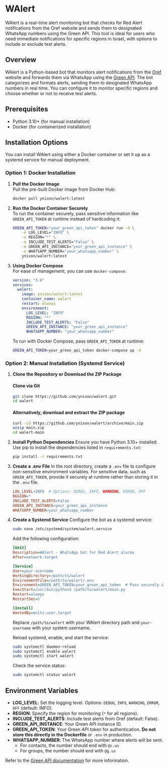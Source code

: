 # WAlert
WAlert is a real-time alert monitoring bot that checks for Red Alert notifications from the Oref website and sends them to designated WhatsApp numbers using the Green API. This tool is ideal for users who need immediate notifications for specific regions in Israel, with options to include or exclude test alerts.

## Overview
WAlert is a Python-based bot that monitors alert notifications from the [Oref](https://www.oref.org.il/heb) website and forwards them via WhatsApp using the [Green API](https://green-api.com/). The bot categorizes and formats alerts, sending them to designated WhatsApp numbers in real time. You can configure it to monitor specific regions and choose whether or not to receive test alerts.

## Prerequisites
* Python 3.10+ (for manual installation)
* Docker (for containerized installation)

## Installation Options
You can install WAlert using either a Docker container or set it up as a systemd service for manual deployment.

### Option 1: Docker Installation

1. **Pull the Docker Image**  
   Pull the pre-built Docker image from Docker Hub:
   ```bash
   docker pull ynixon/walert:latest
   ```

2. **Run the Docker Container Securely**  
   To run the container securely, pass sensitive information like `GREEN_API_TOKEN` at runtime instead of hardcoding it:
   ```bash
   GREEN_API_TOKEN="your_green_api_token" docker run -d \
       -e LOG_LEVEL="INFO" \
       -e REGION="*" \
       -e INCLUDE_TEST_ALERTS="False" \
       -e GREEN_API_INSTANCE="your_green_api_instance" \
       -e WHATSAPP_NUMBER="your_whatsapp_number" \
       ynixon/walert:latest
   ```

3. **Using Docker Compose**  
   For ease of management, you can use `docker-compose`:
   ```yaml
   version: "3.6"
   services:
     walert:
       image: ynixon/walert:latest
       container_name: walert
       restart: always
       environment:
         LOG_LEVEL: "INFO"
         REGION: "*"
         INCLUDE_TEST_ALERTS: "False"
         GREEN_API_INSTANCE: "your_green_api_instance"
         WHATSAPP_NUMBER: "your_whatsapp_number"
   ```
   To run with Docker Compose, pass `GREEN_API_TOKEN` at runtime:
   ```bash
   GREEN_API_TOKEN=your_green_api_token docker-compose up -d
   ```

### Option 2: Manual Installation (Systemd Service)

1. **Clone the Repository or Download the ZIP Package**
   #### Clone via Git
   ```bash
   git clone https://github.com/ynixon/walert.git
   cd walert
   ```

   #### Alternatively, download and extract the ZIP package
   ```bash
   curl -LO https://github.com/ynixon/walert/archive/main.zip
   unzip main.zip
   cd walert-main
   ```

2. **Install Python Dependencies**
   Ensure you have Python 3.10+ installed. Use pip to install the dependencies listed in `requirements.txt`:
   ```bash
   pip install -r requirements.txt
   ```

3. **Create a .env File**
   In the root directory, create a `.env` file to configure non-sensitive environment variables. For sensitive data, such as `GREEN_API_TOKEN`, provide it securely at runtime rather than storing it in the `.env` file.
   ```makefile
   LOG_LEVEL=INFO  # Options: DEBUG, INFO, WARNING, ERROR, OFF
   REGION=*
   INCLUDE_TEST_ALERTS=False
   GREEN_API_INSTANCE=your_green_api_instance
   WHATSAPP_NUMBER=your_whatsapp_number
   ```

4. **Create a Systemd Service**
   Configure the bot as a systemd service:
   ```bash
   sudo nano /etc/systemd/system/walert.service
   ```
   Add the following configuration:
   ```ini
   [Unit]
   Description=WAlert - WhatsApp bot for Red Alert alarms
   After=network.target

   [Service]
   User=your-username
   WorkingDirectory=/path/to/walert
   EnvironmentFile=/path/to/walert/.env
   Environment=GREEN_API_TOKEN=your_green_api_token  # Pass securely in production
   ExecStart=/usr/bin/python3 /path/to/walert/main.py
   Restart=always
   RestartSec=5

   [Install]
   WantedBy=multi-user.target
   ```
   Replace `/path/to/walert` with your WAlert directory path and `your-username` with your system username.

   Reload systemd, enable, and start the service:
   ```bash
   sudo systemctl daemon-reload
   sudo systemctl enable walert
   sudo systemctl start walert
   ```
   Check the service status:
   ```bash
   sudo systemctl status walert
   ```

## Environment Variables

* **LOG_LEVEL**: Set the logging level. Options: `DEBUG`, `INFO`, `WARNING`, `ERROR`, `OFF` (default: INFO).
* **REGION**: Specify the region for monitoring (`*` for all regions).
* **INCLUDE_TEST_ALERTS**: Include test alerts from Oref (default: False).
* **GREEN_API_INSTANCE**: Your Green API instance ID.
* **GREEN_API_TOKEN**: Your Green API token for authentication. **Do not store this directly in the Dockerfile** or `.env` in production.
* **WHATSAPP_NUMBER**: The WhatsApp number where alerts will be sent.
    - For contacts, the number should end with `@c.us`
    - For groups, the number should end with `@g.us`

Refer to the [Green API documentation](https://green-api.com/en/docs/) for more information.

